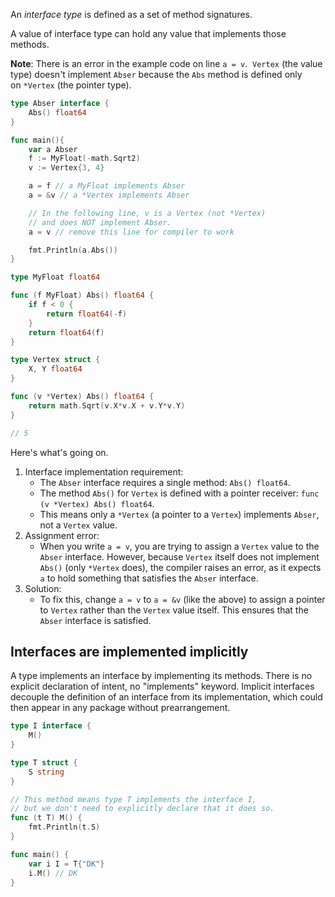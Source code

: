 An *interface type* is defined as a set of method signatures.

A value of interface type can hold any value that implements those methods.

**Note**: There is an error in the example code on line `a = v`.  `Vertex` (the value type) doesn't implement `Abser` because the `Abs` method is defined only on `*Vertex` (the pointer type).
```go
type Abser interface {
	Abs() float64
}

func main(){
	var a Abser
	f := MyFloat(-math.Sqrt2)
	v := Vertex{3, 4}

	a = f // a MyFloat implements Abser
	a = &v // a *Vertex implements Abser

	// In the following line, v is a Vertex (not *Vertex)
	// and does NOT implement Abser.
	a = v // remove this line for compiler to work

	fmt.Println(a.Abs())
}

type MyFloat float64

func (f MyFloat) Abs() float64 {
	if f < 0 {
		return float64(-f)
	}
	return float64(f)
}

type Vertex struct {
	X, Y float64
}

func (v *Vertex) Abs() float64 {
	return math.Sqrt(v.X*v.X + v.Y*v.Y)
}

// 5
```

Here's what's going on.
1. Interface implementation requirement:
	- The `Abser` interface requires a single method: `Abs() float64`.
	- The method `Abs()` for `Vertex` is defined with a pointer receiver: `func (v *Vertex) Abs() float64`.
	- This means only a `*Vertex` (a pointer to a `Vertex`) implements `Abser`, not a `Vertex` value.
2. Assignment error:
	- When you write `a = v`, you are trying to assign a `Vertex` value to the `Abser` interface. However, because `Vertex` itself does not implement `Abs()` (only `*Vertex` does), the compiler raises an error, as it expects `a` to hold something that satisfies the `Abser` interface.
3. Solution:
	- To fix this, change `a = v` to `a = &v` (like the above) to assign a pointer to `Vertex` rather than the `Vertex` value itself. This ensures that the `Abser` interface is satisfied.

## Interfaces are implemented implicitly

A type implements an interface by implementing its methods. There is no explicit declaration of intent, no "implements" keyword.
Implicit interfaces decouple the definition of an interface from its implementation, which could then appear in any package without prearrangement.

```go
type I interface {
	M()
}

type T struct {
	S string
}

// This method means type T implements the interface I,
// but we don't need to explicitly declare that it does so.
func (t T) M() {
	fmt.Println(t.S)
}

func main() {
	var i I = T{"DK"}
	i.M() // DK
}
```
